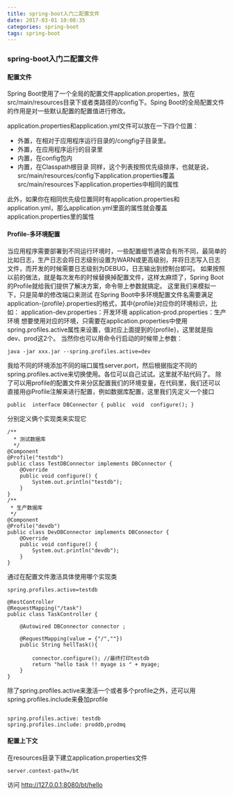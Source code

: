 ```yaml
---
title: spring-boot入门二配置文件
date: 2017-03-01 10:08:35
categories: spring-boot
tags: spring-boot
---
```


### spring-boot入门二配置文件


#### 配置文件

Spring Boot使用了一个全局的配置文件application.properties，放在src/main/resources目录下或者类路径的/config下。Sping Boot的全局配置文件的作用是对一些默认配置的配置值进行修改。

application.properties和application.yml文件可以放在一下四个位置：
* 外置，在相对于应用程序运行目录的/congfig子目录里。
* 外置，在应用程序运行的目录里
* 内置，在config包内
* 内置，在Classpath根目录
同样，这个列表按照优先级排序，也就是说，src/main/resources/config下application.properties覆盖src/main/resources下application.properties中相同的属性

此外，如果你在相同优先级位置同时有application.properties和application.yml，那么application.yml里面的属性就会覆盖application.properties里的属性

#### Profile-多环境配置

当应用程序需要部署到不同运行环境时，一些配置细节通常会有所不同，最简单的比如日志，生产日志会将日志级别设置为WARN或更高级别，并将日志写入日志文件，而开发的时候需要日志级别为DEBUG，日志输出到控制台即可。
如果按照以前的做法，就是每次发布的时候替换掉配置文件，这样太麻烦了，Spring Boot的Profile就给我们提供了解决方案，命令带上参数就搞定。
这里我们来模拟一下，只是简单的修改端口来测试
在Spring Boot中多环境配置文件名需要满足application-{profile}.properties的格式，其中{profile}对应你的环境标识，比如：
application-dev.properties：开发环境
application-prod.properties：生产环境
想要使用对应的环境，只需要在application.properties中使用spring.profiles.active属性来设置，值对应上面提到的{profile}，这里就是指dev、prod这2个。
当然你也可以用命令行启动的时候带上参数：
```
java -jar xxx.jar --spring.profiles.active=dev

```
我给不同的环境添加不同的端口属性server.port，然后根据指定不同的spring.profiles.active来切换使用。各位可以自己试试。这里就不贴代码了。
除了可以用profile的配置文件来分区配置我们的环境变量，在代码里，我们还可以直接用@Profile注解来进行配置，例如数据库配置，这里我们先定义一个接口
```
public  interface DBConnector { public  void  configure(); }

```
分别定义俩个实现类来实现它
```
/**
  * 测试数据库
  */
@Component
@Profile("testdb")
public class TestDBConnector implements DBConnector {
    @Override
    public void configure() {
        System.out.println("testdb");
    }
}
/**
 * 生产数据库
 */
@Component
@Profile("devdb")
public class DevDBConnector implements DBConnector {
    @Override
    public void configure() {
        System.out.println("devdb");
    }
}
```
通过在配置文件激活具体使用哪个实现类
```
spring.profiles.active=testdb

```
```
@RestController
@RequestMapping("/task")
public class TaskController {

    @Autowired DBConnector connector ;

    @RequestMapping(value = {"/",""})
    public String hellTask(){

        connector.configure(); //最终打印testdb     
        return "hello task !! myage is " + myage;
    }
}
```
除了spring.profiles.active来激活一个或者多个profile之外，还可以用spring.profiles.include来叠加profile
```

spring.profiles.active: testdb  
spring.profiles.include: proddb,prodmq

```
#### 配置上下文
在resources目录下建立application.properties文件
```
server.context-path=/bt
```
访问
http://127.0.0.1:8080/bt/hello

